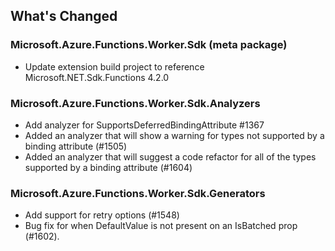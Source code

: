## What's Changed

<!-- Please add your release notes in the following format:
- My change description (#PR/#issue)
-->

### Microsoft.Azure.Functions.Worker.Sdk <version> (meta package)

- Update extension build project to reference Microsoft.NET.Sdk.Functions 4.2.0

### Microsoft.Azure.Functions.Worker.Sdk.Analyzers <version>

- Add analyzer for SupportsDeferredBindingAttribute #1367
- Added an analyzer that will show a warning for types not supported by a binding attribute (#1505)
- Added an analyzer that will suggest a code refactor for all of the types supported by a binding attribute (#1604)

### Microsoft.Azure.Functions.Worker.Sdk.Generators <version>

- Add support for retry options (#1548)
- Bug fix for when DefaultValue is not present on an IsBatched prop (#1602).
